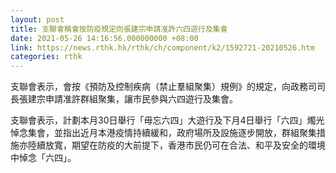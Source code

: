 ```yaml
---
layout: post
title: 支聯會稱會按防疫規定向張建宗申請准許六四遊行及集會
date: 2021-05-26 14:16:56.000000000 +08:00
link: https://news.rthk.hk/rthk/ch/component/k2/1592721-20210526.htm
categories: rthk
---
```


支聯會表示，會按《預防及控制疾病（禁止羣組聚集）規例》的規定，向政務司司長張建宗申請准許群組聚集，讓市民參與六四遊行及集會。

支聯會表示，計劃本月30日舉行「毋忘六四」大遊行及下月4日舉行「六四」燭光悼念集會，並指出近月本港疫情持續緩和，政府場所及設施逐步開放，群組聚集措施亦陸續放寬，期望在防疫的大前提下，香港市民仍可在合法、和平及安全的環境中悼念「六四」。

